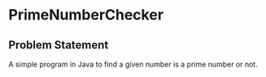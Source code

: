 # PrimeNumberChecker

## Problem Statement

A simple program in Java to find a given number is a prime number or not.

